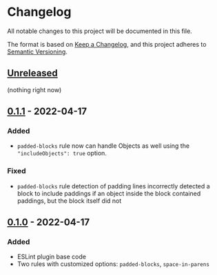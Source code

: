 # Changelog
All notable changes to this project will be documented in this file.

The format is based on [Keep a Changelog](https://keepachangelog.com/en/1.0.0/),
and this project adheres to [Semantic Versioning](https://semver.org/spec/v2.0.0.html).

## [Unreleased]
(nothing right now)

## [0.1.1] - 2022-04-17
### Added
- `padded-blocks` rule now can handle Objects as well using the `"includeObjects": true` option.

### Fixed
- `padded-blocks` rule detection of padding lines incorrectly detected a block to include paddings if an object inside the block contained paddings, but the block itself did not

## [0.1.0] - 2022-04-17
### Added
- ESLint plugin base code
- Two rules with customized options: `padded-blocks`, `space-in-parens`

[Unreleased]: https://github.com/BenceSzalai/eslint-plugin-sbnc-rules/compare/v0.1.1...HEAD
[0.1.1]: https://github.com/BenceSzalai/eslint-plugin-sbnc-rules/releases/tag/v0.1.1
[0.1.0]: https://github.com/BenceSzalai/eslint-plugin-sbnc-rules/releases/tag/v0.1.0

